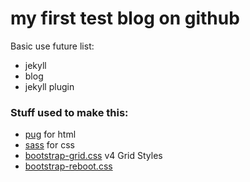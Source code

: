 # my first test blog on github

Basic use future list:

 * jekyll
 * blog
 * jekyll plugin


### Stuff used to make this:

 * [pug](https://pugjs.org) for html
 * [sass](http://sass-lang.com/) for css
 * [bootstrap-grid.css](https://github.com/twbs/bootstrap/blob/v4-dev/dist/css/bootstrap-grid.css) v4 Grid Styles 
 * [bootstrap-reboot.css](https://github.com/twbs/bootstrap/blob/v4-dev/dist/css/bootstrap-reboot.css)